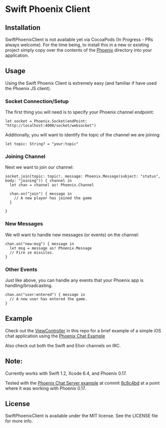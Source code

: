 Swift Phoenix Client
====================

## Installation

SwiftPhoenixClient is not available yet via CocoaPods (In Progress - PRs always welcome). For the time being, to install this in a new or existing project simply copy over the contents of the [Phoenix](https://github.com/davidstump/SwiftPhoenixClient/tree/master/SwiftPhoenix/Phoenix) directory into your application.

## Usage

Using the Swift Phoenix Client is extremely easy (and familiar if have used the Phoenix JS client).

### Socket Connection/Setup

The first thing you will need is to specify your Phoenix channel endpoint:

```
let socket = Phoenix.Socket(endPoint: "http://localhost:4000/socket/websocket")
```

Additionally, you will want to identify the topic of the channel we are joining:

```
let topic: String? = "your:topic"
```

### Joining Channel

Next we want to join our channel:

```
socket.join(topic: topic!, message: Phoenix.Message(subject: "status", body: "joining")) { channel in
  let chan = channel as! Phoenix.Channel

  chan.on("join") { message in
    // A new player has joined the game
  }

}
```

### New Messages

We will want to handle new messages (or events) on the channel:

```
chan.on("new:msg") { message in
  let msg = message as! Phoenix.Message
  // Fire ze missiles.
}
```

### Other Events

Just like above,  you can handle any events that your Phoenix app is handling/broadcasting.

```
chan.on("user:entered") { message in
  // A new user has entered the game.
}
```

## Example

Check out the [ViewController](https://github.com/davidstump/SwiftPhoenixClient/blob/master/SwiftPhoenix/ViewController.swift) in this repo for a brief example of a simple iOS chat application using the [Phoenix Chat Example](https://github.com/chrismccord/phoenix_chat_example)

Also check out both the Swift and Elixir channels on IRC.

## Note:

Currently works with Swift 1.2, Xcode 6.4, and Phoenix 0.17.

Tested with the [Phoenix Chat Server example](https://github.com/chrismccord/phoenix_chat_example) at commit [8c8c4bd](https://github.com/chrismccord/phoenix_chat_example/commit/8c8c4bd265e0519077344c942fb870a15aaac7d0) at a point where it was working with Phoenix 0.17.

## License

SwiftPhoenixClient is available under the MIT license. See the LICENSE file for more info.